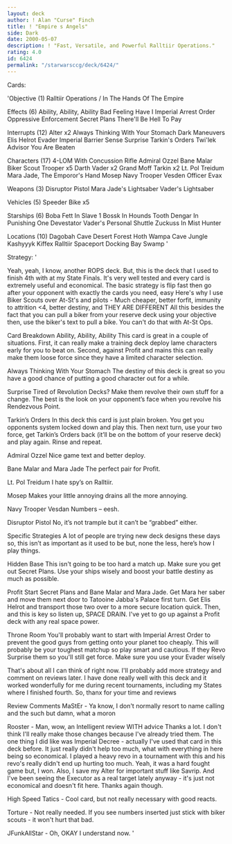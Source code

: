 ```yaml
---
layout: deck
author: ! Alan "Curse" Finch
title: ! "Empire s Angels"
side: Dark
date: 2000-05-07
description: ! "Fast, Versatile, and Powerful Ralltiir Operations."
rating: 4.0
id: 6424
permalink: "/starwarsccg/deck/6424/"
---
```

Cards: 

'Objective (1)
Ralltiir Operations / In The Hands Of The Empire

Effects (6)
Ability, Ability, Ability
Bad Feeling Have I
Imperial Arrest Order
Oppressive Enforcement
Secret Plans
There'll Be Hell To Pay

Interrupts (12)
Alter x2
Always Thinking With Your Stomach
Dark Maneuvers
Elis Helrot
Evader
Imperial Barrier
Sense
Surprise
Tarkin's Orders
Twi'lek Advisor
You Are Beaten

Characters (17)
4-LOM With Concussion Rifle
Admiral Ozzel
Bane Malar
Biker Scout Trooper x5
Darth Vader x2
Grand Moff Tarkin x2
Lt. Pol Treidum
Mara Jade, The Emporor's Hand
Mosep
Navy Trooper Vesden
Officer Evax

Weapons (3)
Disruptor Pistol
Mara Jade's Lightsaber
Vader's Lightsaber

Vehicles (5)
Speeder Bike x5

Starships (6)
Boba Fett In Slave 1
Bossk In Hounds Tooth
Dengar In Punishing One
Devestator
Vader's Personal Shuttle
Zuckuss In Mist Hunter

Locations (10)
Dagobah Cave
Desert
Forest
Hoth Wampa Cave
Jungle
Kashyyyk
Kiffex
Ralltiir
Spaceport Docking Bay
Swamp '

Strategy: '

Yeah, yeah, I know, another ROPS deck. But, this is the deck that I used to finish 4th with at my State Finals. It's very well tested and every card is extremely useful and economical. The basic strategy is flip fast then go after your opponent with exactly the cards you need, easy Here's why I use Biker Scouts over At-St's and pilots - Much cheaper, better forfit, immunity to attrition <4, better destiny, and THEY ARE DIFFERENT All this besides the fact that you can pull a biker from your reserve deck using your objective then, use the biker's text to pull a bike. You can't do that with At-St Ops.

Card Breakdown
Ability, Ability, Ability This card is great in a couple of situations. First, it can really make a training deck deploy lame characters early for you to beat on. Second, against Profit and mains this can really make them loose force since they have a limited character selection.

Always Thinking With Your Stomach The destiny of this deck is great so you have a good chance of putting a good character out for a while.

Surprise Tired of Revolution Decks? Make them revolve their own stuff for a change. The best is the look on your opponent’s face when you revolve his Rendezvous Point.

Tarkin’s Orders In this deck this card is just plain broken. You get you opponents system locked down and play this. Then next turn, use your two force, get Tarkin’s Orders back (it’ll be on the bottom of your reserve deck) and play again. Rinse and repeat.

Admiral Ozzel Nice game text and better deploy.

Bane Malar and Mara Jade The perfect pair for Profit.

Lt. Pol Treidum I hate spy’s on Ralltiir.

Mosep Makes your little annoying drains all the more annoying.

Navy Trooper Vesdan Numbers – eesh.

Disruptor Pistol No, it’s not trample but it can’t be “grabbed” either.

Specific Strategies
A lot of people are trying new deck designs these days so, this isn’t as important as it used to be but, none the less, here’s how I play things.

Hidden Base This isn't going to be too hard a match up. Make sure you get out Secret Plans. Use your ships wisely and boost your battle destiny as much as possible.

Profit Start Secret Plans and Bane Malar and Mara Jade. Get Mara her saber and move them next door to Tatooine Jabba's Palace first turn. Get Elis Helrot and transport those two over to a more secure location quick. Then, and this is key so listen up, SPACE DRAIN. I've yet to go up against a Profit deck with any real space power.

Throne Room You'll probably want to start with Imperial Arrest Order to prevent the good guys from getting onto your planet too cheaply. This will probably be your toughest matchup so play smart and cautious. If they Revo Surprise them so you'll still get force. Make sure you use your Evader wisely

That's about all I can think of right now. I'll probably add more strategy and comment on reviews later. I have done really well with this deck and it worked wonderfully for me during recent tournaments, including my States where I finished fourth. So, thanx for your time and reviews

Review Comments
MaStEr - Ya know, I don't normally resort to name calling and the such but damn, what a moron

Rooster - Man, wow, an Intelligent review WITH advice Thanks a lot. I don't think I'll really make those changes because I've already tried them. The one thing I did like was Imperial Decree - actually I've used that card in this deck before. It just really didn't help too much, what with everything in here being so economical. I played a heavy revo in a tournament with this and his revo's really didn't end up hurting too much. Yeah, it was a hard fought game but, I won. Also, I save my Alter for important stuff like Savrip. And I've been seeing the Executor as a real target lately anyway - it's just not economical and doesn't fit here. Thanks again though.

High Speed Tatics - Cool card, but not really necessary with good reacts.

Torture - Not really needed. If you see numbers inserted just stick with biker scouts - it won't hurt that bad.

JFunkAllStar - Oh, OKAY I understand now. '
